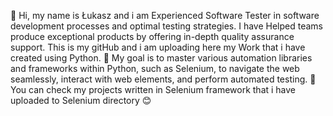 👋 Hi, my name is Łukasz and i am Experienced Software Tester in software development processes and optimal testing strategies. I have Helped teams produce exceptional products by offering in-depth quality assurance support. This is my gitHub and i am uploading here my Work that i have created using Python.
🚀 My goal is to master various automation libraries and frameworks within Python, such as Selenium, to navigate the web seamlessly, interact with web elements, and perform automated testing.
🔨 You can check my projects written in Selenium framework that i have uploaded to Selenium directory 😊
